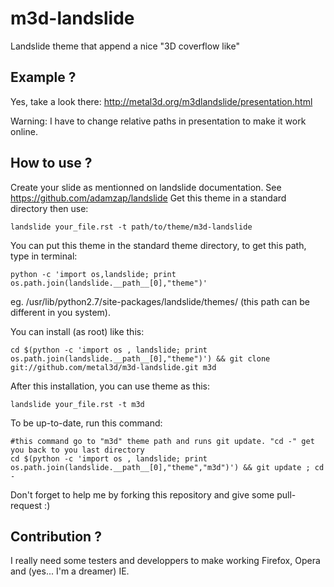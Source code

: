 m3d-landslide
=============

Landslide theme that append a nice "3D coverflow like"

Example ?
---------
Yes, take a look there: http://metal3d.org/m3dlandslide/presentation.html

Warning: I have to change relative paths in presentation to make it work online.

How to use ?
------------

Create your slide as mentionned on landslide documentation. See https://github.com/adamzap/landslide
Get this theme in a standard directory then use:

    landslide your_file.rst -t path/to/theme/m3d-landslide

You can put this theme in the standard theme directory, to get this path, type in terminal:

    python -c 'import os,landslide; print os.path.join(landslide.__path__[0],"theme")'

eg. /usr/lib/python2.7/site-packages/landslide/themes/ (this path can be different in you system). 

You can install (as root) like this:

    cd $(python -c 'import os , landslide; print os.path.join(landslide.__path__[0],"theme")') && git clone git://github.com/metal3d/m3d-landslide.git m3d

After this installation, you can use theme as this:

    landslide your_file.rst -t m3d

To be up-to-date, run this command:

    #this command go to "m3d" theme path and runs git update. "cd -" get you back to you last directory
    cd $(python -c 'import os , landslide; print os.path.join(landslide.__path__[0],"theme","m3d")') && git update ; cd -

Don't forget to help me by forking this repository and give some pull-request :)

Contribution ?
--------------

I really need some testers and developpers to make working Firefox, Opera and (yes... I'm a dreamer) IE.

